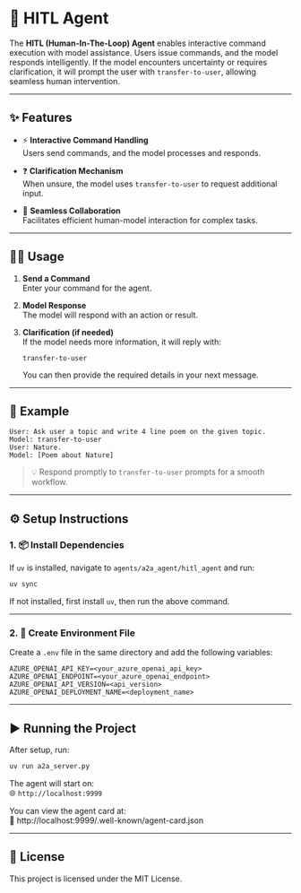 # 🧠 HITL Agent

The **HITL (Human-In-The-Loop) Agent** enables interactive command execution with model assistance. Users issue commands, and the model responds intelligently. If the model encounters uncertainty or requires clarification, it will prompt the user with `transfer-to-user`, allowing seamless human intervention.

---

## ✨ Features

- ⚡ **Interactive Command Handling**  
  Users send commands, and the model processes and responds.

- ❓ **Clarification Mechanism**  
  When unsure, the model uses `transfer-to-user` to request additional input.

- 🤝 **Seamless Collaboration**  
  Facilitates efficient human-model interaction for complex tasks.

---

## 🧑‍💻 Usage

1. **Send a Command**  
   Enter your command for the agent.

2. **Model Response**  
   The model will respond with an action or result.

3. **Clarification (if needed)**  
   If the model needs more information, it will reply with:

   ```
   transfer-to-user
   ```

   You can then provide the required details in your next message.

---

## 📌 Example

```text
User: Ask user a topic and write 4 line poem on the given topic.
Model: transfer-to-user
User: Nature.
Model: [Poem about Nature]
```

> 💡 Respond promptly to `transfer-to-user` prompts for a smooth workflow.

---

## ⚙️ Setup Instructions

### 1. 📦 Install Dependencies

If `uv` is installed, navigate to `agents/a2a_agent/hitl_agent` and run:

```bash
uv sync
```

If not installed, first install `uv`, then run the above command.

---

### 2. 📝 Create Environment File

Create a `.env` file in the same directory and add the following variables:

```env
AZURE_OPENAI_API_KEY=<your_azure_openai_api_key>
AZURE_OPENAI_ENDPOINT=<your_azure_openai_endpoint>
AZURE_OPENAI_API_VERSION=<api_version>
AZURE_OPENAI_DEPLOYMENT_NAME=<deployment_name>
```

---

## ▶️ Running the Project

After setup, run:

```bash
uv run a2a_server.py
```

The agent will start on:  
🌐 `http://localhost:9999`

You can view the agent card at:  
📄 http://localhost:9999/.well-known/agent-card.json

---

## 📄 License

This project is licensed under the MIT License.
